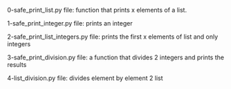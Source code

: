 0-safe_print_list.py file: function that prints x elements of a list.

1-safe_print_integer.py file: prints an integer

2-safe_print_list_integers.py file: prints the first x elements of list and only integers

3-safe_print_division.py file: a function that divides 2 integers and prints the results

4-list_division.py file: divides element by element 2 list
